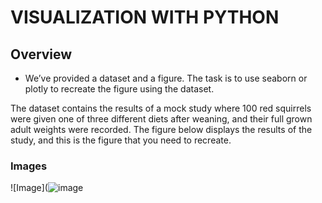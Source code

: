 # VISUALIZATION WITH PYTHON

## Overview
* We’ve provided a dataset and a figure. The task is to use seaborn or plotly to recreate the figure using the dataset.

The dataset contains the results of a mock study where 100 red squirrels were given one of three different diets after weaning, and their full grown adult weights were recorded. The figure below displays the results of the study, and this is the figure that you need to recreate.

### Images
![Image](![image](https://github.com/user-attachments/assets/84032115-b9f3-4e20-b438-dcd200731160)
